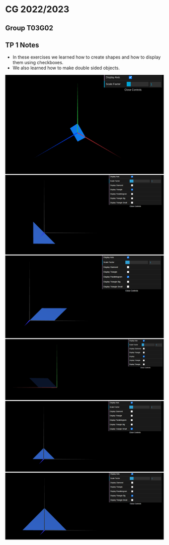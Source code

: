 # CG 2022/2023

## Group T03G02

## TP 1 Notes

- In these exercises we learned how to create shapes and how to display them using checkboxes.
- We also learned how to make double sided objects.

![Screenshot 1](screenshots/cg-t0xgxx-tp1-n.png)
![Screenshot 2](screenshots/cg-t03g02-tp1-1a.png)
![Screenshot 3](screenshots/cg-t03g02-tp1-1b.png)
![Screenshot 4](screenshots/cg-t03g02-tp1-1c.png)
![Screenshot 5](screenshots/cg-t03g02-tp1-2a.png)
![Screenshot 5](screenshots/cg-t03g02-tp1-2b.png)

